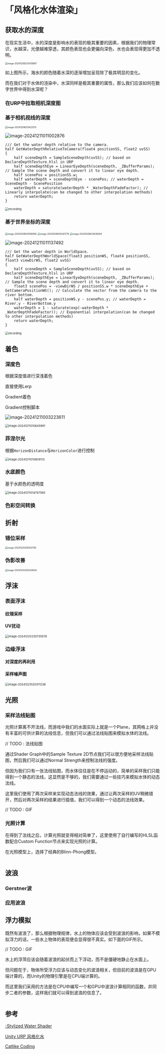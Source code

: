 ﻿# 「风格化水体渲染」

## 获取水的深度

在现实生活中，水的深度是影响水的表现的极其重要的因素，根据我们的物理常识，水越深，光便越难穿透，其颜色表现也会更偏向深色，水也会表现得更加不透明。

<img src="https://hmxs-1315810738.cos.ap-shanghai.myqcloud.com/img/202412082334930.png" alt="image-20241208233435687" style="zoom: 50%;" />

如上图所示，海水的颜色随着水深的逐渐增加呈现除了极其明显的变化。

而在我们对于水体的渲染中，水深同样是极其重要的属性，那么我们应该如何在数字世界中得到水深呢？

### 在URP中拉取相机深度图



### 基于相机视线的深度

<img src="https://hmxs-1315810738.cos.ap-shanghai.myqcloud.com/img/202412090254588.png" alt="image-20241209025422513" style="zoom:50%;" />



![image-20241211011002876](https://hmxs-1315810738.cos.ap-shanghai.myqcloud.com/img/202412110110928.png)



```hlsl
/// Get the water depth relative to the camera.
half GetWaterDepthRelativeToCamera(float4 positionSS, float2 uvSS)
{
    half sceneDepth = SampleSceneDepth(uvSS); // based on DeclareDepthTexture.hlsl in URP
    half sceneDepthEye = LinearEyeDepth(sceneDepth, _ZBufferParams); // Sample the scene depth and convert it to linear eye depth.
    half scenePos = positionSS.w;
    half waterDepth = sceneDepthEye - scenePos; // waterDepth = SceneDepth - ScenePosition
    waterDepth = saturate(waterDepth * _WaterDepthFadeFactor); // Linearly interpolate(can be changed to other interpolation methods)
    return waterDepth;
}
```



<img src="https://hmxs-1315810738.cos.ap-shanghai.myqcloud.com/img/202412110025975.gif" alt="recording" style="zoom: 67%;" />



### 基于世界坐标的深度

<img src="https://hmxs-1315810738.cos.ap-shanghai.myqcloud.com/img/202412090255657.png" alt="image-20241209025556595" style="zoom:50%;" />



<img src="https://hmxs-1315810738.cos.ap-shanghai.myqcloud.com/img/202412090302839.png" alt="image-20241209030241779" style="zoom:50%;" />



<img src="https://hmxs-1315810738.cos.ap-shanghai.myqcloud.com/img/202412090236365.png" alt="image-20241209023639294" style="zoom:50%;" />



![image-20241211011137492](https://hmxs-1315810738.cos.ap-shanghai.myqcloud.com/img/202412110111589.png)



```hlsl
/// Get the water depth in WorldSpace.
half GetWaterDepthWorldSpace(float3 positionWS, float4 positionSS, float3 viewDirWS, float2 uvSS)
{
    half sceneDepth = SampleSceneDepth(uvSS); // based on DeclareDepthTexture.hlsl in URP
    half sceneDepthEye = LinearEyeDepth(sceneDepth, _ZBufferParams); // Sample the scene depth and convert it to linear eye depth.
    float3 scenePos = -viewDirWS / positionSS.w * sceneDepthEye + GetCameraPositionWS(); // Calculate the vector from the camera to the river bottom.
    half waterDepth = positionWS.y - scenePos.y; // waterDepth = River.y - RiverBottom.y
    waterDepth = 1 - saturate(exp(-waterDepth * _WaterDepthFadeFactor)); // Exponential interpolation(can be changed to other interpolation methods)
    return waterDepth;
}
```



<img src="https://hmxs-1315810738.cos.ap-shanghai.myqcloud.com/img/202412110027759.gif" alt="recording" style="zoom:67%;" />





## 着色

### 深度色

根据深度值进行深浅着色

直接使用Lerp

Gradient着色

Gradient控制脚本

![image-20241211003223611](https://hmxs-1315810738.cos.ap-shanghai.myqcloud.com/img/202412110032680.png)

<img src="https://hmxs-1315810738.cos.ap-shanghai.myqcloud.com/img/202412110106112.png" alt="image-20241211010645991" style="zoom:67%;" />



### 菲涅尔光



根据`HorizonDistance`与`HorizonColor`进行控制

<img src="https://hmxs-1315810738.cos.ap-shanghai.myqcloud.com/img/202412110108231.png" alt="image-20241211010809113" style="zoom: 67%;" />



### 水底颜色

基于水颜色的透明度

<img src="https://hmxs-1315810738.cos.ap-shanghai.myqcloud.com/img/202412110147709.png" alt="image-20241211014747565" style="zoom:67%;" />

### 色彩空间转换



## 折射

### 错位采样



<img src="https://hmxs-1315810738.cos.ap-shanghai.myqcloud.com/img/202412202004065.png" alt="image-20241220200412792" style="zoom: 50%;" />



### 伪影改善



<img src="https://hmxs-1315810738.cos.ap-shanghai.myqcloud.com/img/202412202002345.png" alt="image-20241220200229042" style="zoom:50%;" />



## 浮沫

### 表面浮沫

#### 纹理采样

#### UV扰动

<img src="https://hmxs-1315810738.cos.ap-shanghai.myqcloud.com/img/202412202357790.png" alt="image-20241220235735578" style="zoom: 67%;" />

### 边缘浮沫

#### 对深度的再利用

#### 采样噪声图



<img src="https://hmxs-1315810738.cos.ap-shanghai.myqcloud.com/img/202412210203419.png" alt="image-20241221020311238" style="zoom: 67%;" />

## 光照

### 采样法线贴图

光照计算离不开法线，而游戏中我们的水面实际上就是一个Plane，其网格上并没有丰富的可供计算的法线信息，但我们可以通过法线贴图来模拟水体的法线。

// TODO : 法线贴图

通过Shader Graph中的Sample Texture 2D节点我们可以很方便地采样法线贴图，然后我们可以通过Normal Strength来控制法线的强度。

但因为我们只有一张法线贴图，而水体往往是在不停运动的，简单的采样我们只能得到一个静态的法线，这显然是不够的，我们需要通过一些技巧来模拟水体的动态法线。

这里我们使用了两次采样来实现动态法线的效果，通过让两次采样的UV稍微错开，然后对两次采样的结果进行插值，我们可以得到一个动态的法线效果。

// TODO : GIF

### 光照计算

在得到了法线之后，计算光照就变得相对简单了，这里使用了自行编写的HLSL函数配合Custom Function节点来实现光照的计算。

在光照模型上，选择了经典的Blinn-Phong模型。

```hlsl

```

## 波浪

### Gerstner波

### 应用波浪

## 浮力模拟

既然有波浪了，那么根据物理规律，水上的物体应该会受到波浪的影响，如果不模拟浮力的话，一些水上物体的表现便会显得很不真实。如下面的GIF所示。

// TODO : GIF

水上的浮萍应该会随着波浪的起伏而上下浮动，而不是僵硬地静止在水面上。

但问题在于，物体所受浮力应该与动态变化的波浪相关，但目前的波浪是在GPU端计算的，而Unity的物理引擎是在CPU端计算的。

而这里我们采用的方法是在CPU中编写一个和GPU中波浪计算相同的函数，并同步二者的参数，这样我们就可以得到波浪的信息了。

```c#

```

## 参考

[💧Stylized Water Shader](https://ameye.dev/notes/stylized-water-shader/)

[Unity URP 风格化水](http://chenglixue.top/?p=45#toc-head-3)

[Catlike Coding](https://catlikecoding.com/unity/tutorials/flow/)
